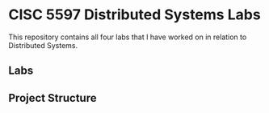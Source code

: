 # CISC 5597 Distributed Systems Labs

This repository contains all four labs that I have worked on in relation to Distributed Systems.

## Labs

## Project Structure
